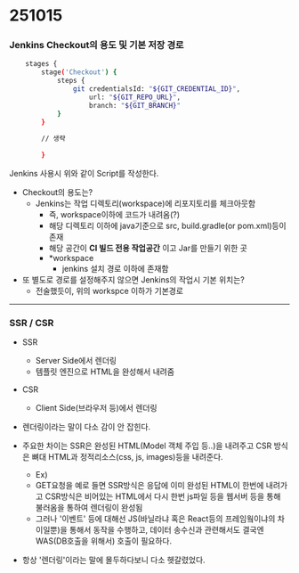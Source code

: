 # 251015



### Jenkins Checkout의 용도 및 기본 저장 경로

```sh
    stages {
        stage('Checkout') {
            steps {
                git credentialsId: "${GIT_CREDENTIAL_ID}",
                    url: "${GIT_REPO_URL}",
                    branch: "${GIT_BRANCH}"
            }
        }
        
        // 생략
        
        }
```

Jenkins 사용시 위와 같이 Script를 작성한다.

- Checkout의 용도는?
  - Jenkins는 작업 디렉토리(workspace)에 리포지토리를 체크아웃함
    - 즉, workspace이하에 코드가 내려옴(?)
    - 해당 디렉토리 이하에 java기준으로 src, build.gradle(or pom.xml)등이 존재
    - 해당 공간이 **CI 빌드 전용 작업공간** 이고 Jar를 만들기 위한 곳
    - *workspace
      - jenkins 설치 경로 이하에 존재함
- 또 별도로 경로를 설정해주지 않으면 Jenkins의 작업시 기본 위치는? 
  - 전술했듯이, 위의 workspce 이하가 기본경로



---



### SSR / CSR

- SSR
  - Server Side에서 렌더링
  - 템플릿 엔진으로 HTML을 완성해서 내려줌
- CSR
  - Client Side(브라우저 등)에서 렌더링

- 렌더링이라는 말이 다소 감이 안 잡힌다.
- 주요한 차이는 SSR은 완성된 HTML(Model 객체 주입 등..)을 내려주고 CSR 방식은 뼈대 HTML과  정적리소스(css, js, images)등을 내려준다.
  - Ex)
  - GET요청을 예로 들면 SSR방식은 응답에 이미 완성된 HTML이 한번에 내려가고 CSR방식은  비어있는 HTML에서 다시 한번 js파일 등을 웹서버 등을 통해 불러옴을 통하여 렌더링이 완성됨
  - 그러나 '이벤트' 등에 대해선 JS(바닐라냐 혹은 React등의 프레임웤이냐의 차이일뿐)을 통해서 동작을 수행하고, 데이터 송수신과 관련해서도 결국엔 WAS(DB호출을 위해서) 호출이 필요하다. 
- 항상 '렌더링'이라는 말에 몰두하다보니 다소 헷갈렸었다. 

